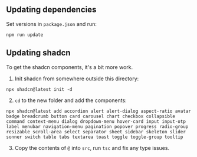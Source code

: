 ## Updating dependencies

Set versions in `package.json` and run:

```
npm run update
```

## Updating shadcn

To get the shadcn components, it's a bit more work.

1. Init shadcn from somewhere outside this directory:

```
npx shadcn@latest init -d
```

2. `cd` to the new folder and add the components:

```
npx shadcn@latest add accordion alert alert-dialog aspect-ratio avatar badge breadcrumb button card carousel chart checkbox collapsible command context-menu dialog dropdown-menu hover-card input input-otp label menubar navigation-menu pagination popover progress radio-group resizable scroll-area select separator sheet sidebar skeleton slider sonner switch table tabs textarea toast toggle toggle-group tooltip
```

3. Copy the contents of `@` into `src`, run `tsc` and fix any type issues.
